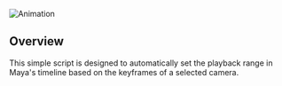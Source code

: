 ![Animation](https://github.com/user-attachments/assets/10b7bbe3-717d-4217-b892-18f0577b57b1)


## Overview

This simple script is designed to automatically set the playback range in Maya's timeline based on the keyframes of a selected camera.

